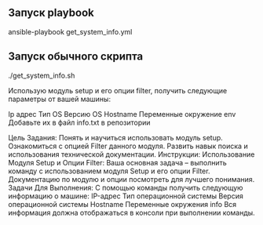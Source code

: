 ## Запуск playbook
ansible-playbook get_system_info.yml

## Запуск обычного скрипта
./get_system_info.sh

Использую модуль setup и его опции filter, получить следующие параметры от вашей машины:

Ip адрес
Тип OS
Версию OS
Hostname
Переменные окружение env
Добавьте их в файл info.txt в репозитории

Цель Задания:
Понять и научиться использовать модуль setup.
Ознакомиться с опцией Filter данного модуля.
Развить навык поиска и использования технической документации.
Инструкции:
Использование Модуля Setup и Опции Filter:
Ваша основная задача – выполнить команду с использованием модуля Setup и его опции Filter.
Документацию по модулю и опции посмотреть для лучшего понимания.
Задачи Для Выполнения:
С помощью команды получить следующую информацию о машине:
IP-адрес
Тип операционной системы
Версия операционной системы
Hostname
Переменные окружения info
Вся информация должна отображаться в консоли при выполнении команды.

